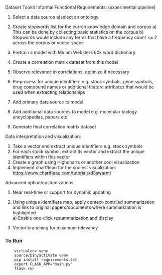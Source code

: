 Dataset Tookit Informal Functional Requirements:
(experimental pipeline)

1. Select a data source
    a)select an ontology

2. Create stopwords list for the curren knowledge domain and corpus
    a) This can be done by collecting basic statistics on the corpus
    b) Stopwords would include any terms that have a frequency count <= 2 across the corpus or vector space

3. Pretrain a model with Miriam Websters 60k word dictionary. 

4. Create a correlation matrix dataset from this model

5. Observe relevance in correlations, optimize if necessary 

6. Preprocess for unique identifiers e.g. stock symbols, gene symbols, drug compound names or additional feature attributes that would be used when extracting relationships           

7. Add primary data source to model

8. Add additional data sources to model e.g. molecular biology encyclopedias, papers etc.

9. Generate final correlation matrix dataset

Data interpretation and visualization:
1. Take a vector and extract unique identifiers e.g. stock symbols
2. For each stock symbol, extract its vector and extract the unique identifiers within this vector
3. Create a graph using Highcharts or another cool visualization
4. Implement chartfleau for the coolest visualization: https://www.chartfleau.com/tutorials/d3swarm/

Advanced option/customizations: 

1. Near real-time or support for dynamic updating

2. Using unique identifiers map, apply context-contrlled summarization and link to original papers/documents where summarization is highlighted  
    a) Enable one-click resummarization and display

3. Vector branching for maximum relevancy
### To Run

```
    virtualenv venv
    source/bin/activate venv
    pip install requirements.txt
    export FLASK_APP='main.py'
    flask run
```


